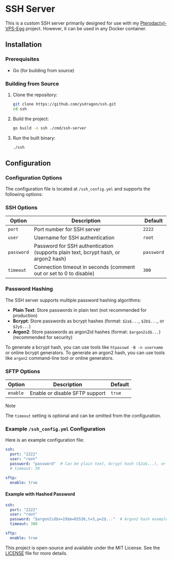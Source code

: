 # SSH Server

This is a custom SSH server primarily designed for use with my [Pterodactyl-VPS-Egg](https://github.com/ysdragon/Pterodactyl-VPS-Egg) project. However, it can be used in any Docker container.

## Installation

### Prerequisites

- Go (for building from source)

### Building from Source

1. Clone the repository:
    ```sh
    git clone https://github.com/ysdragon/ssh.git
    cd ssh
    ```

2. Build the project:
    ```sh
    go build -o ssh ./cmd/ssh-server
    ```

3. Run the built binary:
    ```sh
    ./ssh
    ```

## Configuration

### Configuration Options

The configuration file is located at `/ssh_config.yml` and supports the following options:

### SSH Options

| Option | Description | Default |
|--------|-------------|---------|
| `port` | Port number for SSH server | `2222` |
| `user` | Username for SSH authentication | `root` |
| `password` | Password for SSH authentication (supports plain text, bcrypt hash, or argon2 hash) | `password` |
| `timeout` | Connection timeout in seconds (comment out or set to 0 to disable) | `300` |

### Password Hashing

The SSH server supports multiple password hashing algorithms:

- **Plain Text**: Store passwords in plain text (not recommended for production)
- **Bcrypt**: Store passwords as bcrypt hashes (format: `$2a$...`, `$2b$...`, or `$2y$...`)
- **Argon2**: Store passwords as argon2id hashes (format: `$argon2id$...`) (recommended for security)

To generate a bcrypt hash, you can use tools like `htpasswd -B -n username` or online bcrypt generators.
To generate an argon2 hash, you can use tools like `argon2` command-line tool or online generators.

### SFTP Options

| Option | Description | Default |
|--------|-------------|---------|
| `enable` | Enable or disable SFTP support | `true` |

> [!NOTE] 
> The `timeout` setting is optional and can be omitted from the configuration.

### Example `/ssh_config.yml` Configuration

Here is an example configuration file:

```yml
ssh:
  port: "2222"
  user: "root"
  password: "password"  # Can be plain text, bcrypt hash ($2a$...), or argon2 hash ($argon2id$...)
  # timeout: 30

sftp:
  enable: true
```

#### Example with Hashed Password

```yml
ssh:
  port: "2222"
  user: "root"
  password: "$argon2id$v=19$m=65536,t=3,p=2$..."  # Argon2 hash example
  timeout: 300

sftp:
  enable: true
```

This project is open-source and available under the MIT License. See the [LICENSE](LICENSE) file for more details.